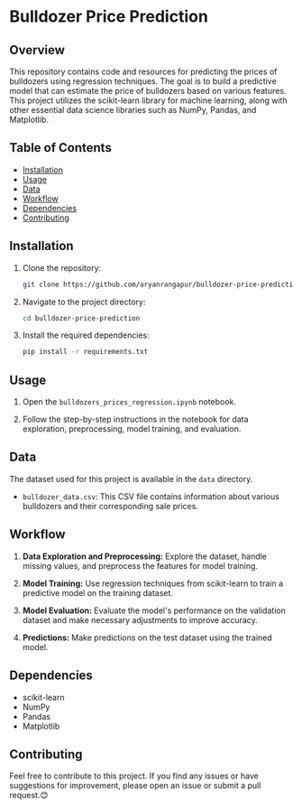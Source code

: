 # Bulldozer Price Prediction

## Overview

This repository contains code and resources for predicting the prices of bulldozers using regression techniques. The goal is to build a predictive model that can estimate the price of bulldozers based on various features. This project utilizes the scikit-learn library for machine learning, along with other essential data science libraries such as NumPy, Pandas, and Matplotlib.

## Table of Contents

- [Installation](#installation)
- [Usage](#usage)
- [Data](#data)
- [Workflow](#workflow)
- [Dependencies](#dependencies)
- [Contributing](#contributing)


## Installation

1. Clone the repository:

   ```bash
   git clone https://github.com/aryanrangapur/bulldozer-price-prediction.git

2. Navigate to the project directory:

   ```bash
   cd bulldozer-price-prediction

3. Install the required dependencies:

   ```bash
   pip install -r requirements.txt


## Usage

1. Open the `bulldozers_prices_regression.ipynb` notebook.

2. Follow the step-by-step instructions in the notebook for data exploration, preprocessing, model training, and evaluation.

## Data

The dataset used for this project is available in the `data` directory.

* `bulldozer_data.csv`: This CSV file contains information about various bulldozers and their corresponding sale prices.

## Workflow
 
1. **Data Exploration and Preprocessing:** Explore the dataset, handle missing values, and preprocess the features for model training.

2. **Model Training:** Use regression techniques from scikit-learn to train a predictive model on the training dataset.

3. **Model Evaluation:** Evaluate the model's performance on the validation dataset and make necessary adjustments to improve accuracy.

4. **Predictions:** Make predictions on the test dataset using the trained model.

## Dependencies
  
* scikit-learn
* NumPy
* Pandas
* Matplotlib

## Contributing
  
  Feel free to contribute to this project. If you find any issues or have suggestions for improvement, please open an issue or submit a pull request.😊
